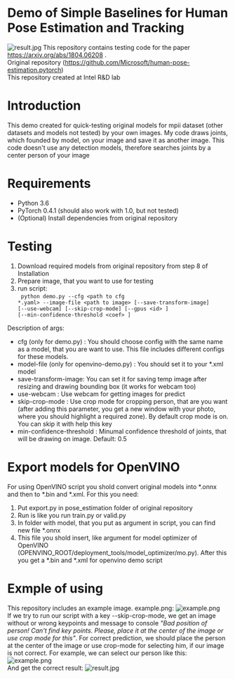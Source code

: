 # Demo of Simple Baselines for Human Pose Estimation and Tracking
![result.jpg](http://immage.biz/images/2019/04/26/SQ19.jpg)
This repository contains testing code for the paper https://arxiv.org/abs/1804.06208 .  <br>
Original repository (https://github.com/Microsoft/human-pose-estimation.pytorch) <br>
This repository created at Intel R&D lab 

# Introduction
This demo created for quick-testing original models for mpii dataset (other datasets and models not tested) by your own images. My code draws joints, which founded by model, on your image and save it as another image. This code doesn't use any detection models, therefore searches joints by a center person of your image

# Requirements
* Python 3.6
* PyTorch 0.4.1 (should also work with 1.0, but not tested)
* (Optional) Install dependencies from original repository

# Testing
1. Download required models from original repository from step 8 of Installation
2. Prepare image, that you want to use for testing
3. run script:<br>
<code> python demo.py --cfg \<path to cfg *.yaml\> --image-file \<path to image\> [--save-transform-image] [--use-webcam] [--skip-crop-mode] [--gpus \<id\> ]  [--min-confidence-threshold \<coef\> ] </code>

Description of args:
* cfg (only for demo.py) : You should choose config with the same name as a model, that you are want to use. This file includes different configs for these models.
* model-file (only for openvino-demo.py) : You should set it to your *.xml model
* save-transform-image: You can set it for saving temp image after resizing and drawing bounding box (it works for webcam too)
* use-webcam : Use webcam for getting images for predict
* skip-crop-mode : Use crop mode for cropping person, that are you want (after adding this parameter, you get a new window with your photo, where you should highlight a required zone). By default crop mode is on. You can skip it with help this key
* min-confidence-threshold : Minumal confidence threshold of joints, that will be drawing on image. Default: 0.5

# Export models for OpenVINO
For using OpenVINO script you shold convert original models into \*.onnx and then to \*.bin and \*.xml. For this you need:
1. Put export.py in pose_estimation folder of original repository
2. Run is like you run train.py or valid.py
3. In folder with model, that you put as argument in script, you can find new file \*.onnx
3. This file you shold insert, like argument for model optimizer of OpenVINO (OPENVINO_ROOT/deployment_tools/model_optimizer/mo.py). After this you get a \*.bin and \*.xml for openvino demo script

# Exmple of using
This repository includes an example image. example.png:
![example.png](http://immage.biz/images/2019/04/26/SQ1Y.png) <br>
If we try to run our script with a key --skip-crop-mode, we get an image without or wrong keypoints and message to console *"Bad position of person! Can't find key points. Please, place it at the center of the image or use crop mode for this"*. For correct prediction, we should place the person at the center of the image or use crop-mode for selecting him, if our image is not correct. For example, we can select our person like this:
![example.png](http://immage.biz/images/2019/04/26/SQ1o.png)<br>
And get the correct result:
![result.jpg](http://immage.biz/images/2019/04/26/SQ19.jpg)

